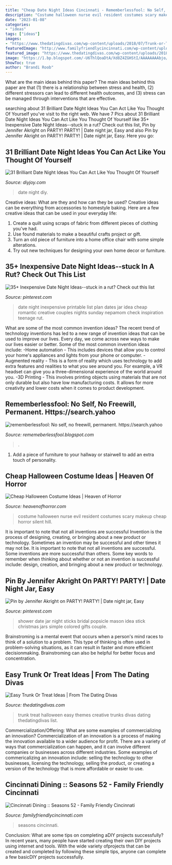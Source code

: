 ```yaml
---
title: "Cheap Date Night Ideas Cincinnati - Rememberlessfool: No Self, No Freewill, Permanent. Https://search.yahoo"
description: "Costume halloween nurse evil resident costumes scary makeup cheap horror silent hill"
date: "2023-01-08"
categories:
- "ideas"
tags: ["ideas"]
images:
- "https://www.thedatingdivas.com/wp-content/uploads/2018/07/Trunk-or-Treat-Ideas-Square.png"
featuredImage: "http://www.familyfriendlycincinnati.com/wp-content/uploads/2013/02/Screen-Shot-2014-01-19-at-9.29.16-AM.png"
featured_image: "https://www.thedatingdivas.com/wp-content/uploads/2018/07/Trunk-or-Treat-Ideas-Square.png"
image: "https://1.bp.blogspot.com/-U6ThlQoaDtA/Xd8Z4ZGHStI/AAAAAAAAbjo/_4DCsnRQQ_QmusNIbUK-RzHl0ScQ9LOlACLcBGAsYHQ/w1200-h630-p-k-no-nu/Untitled27.png"
ShowToc: true
author: "Brandi Roob"
---
```



What are the main ideas behind this paper?
The main ideas behind this paper are that (1) there is a relationship between stress and health, (2) different stressors can lead to different health outcomes, and (3) stress can be managed through interventions that are effective.

	

		
searching about 31 Brilliant Date Night Ideas You Can Act Like You Thought Of Yourself you've visit to the right web. We have 7 Pics about 31 Brilliant Date Night Ideas You Can Act Like You Thought Of Yourself like 35+ Inexpensive Date Night Ideas--stuck in a rut? Check out this list, Pin by Jennifer Akright on PARTY! PARTY! | Date night jar, Easy and also Pin by Jennifer Akright on PARTY! PARTY! | Date night jar, Easy. Here you go:
		
    
## 31 Brilliant Date Night Ideas You Can Act Like You Thought Of Yourself

<img loading=lazy src="http://diyjoy.com/wp-content/uploads/2017/01/31-cool-diy-date-night-ideas-ft.jpg" onerror="this.onerror=null;this.src='https://tse2.mm.bing.net/th?id=OIP.AHUK00pC_z6wNuOFwdSTigHaEK&amp;pid=15.1';" alt="31 Brilliant Date Night Ideas You Can Act Like You Thought Of Yourself">

_Source: diyjoy.com_

>date night diy. 

	

Creative ideas: What are they and how can they be used?
Creative ideas can be everything from accessories to homestyle baking. Here are a few creative ideas that can be used in your everyday life: 
1. Create a quilt using scraps of fabric from different pieces of clothing you've had.
2. Use found materials to make a beautiful crafts project or gift.
3. Turn an old piece of furniture into a home office chair with some simple alterations.
4. Try out new techniques for designing your own home decor or furniture.

    
## 35+ Inexpensive Date Night Ideas--stuck In A Rut? Check Out This List

<img loading=lazy src="https://i.pinimg.com/736x/00/23/8d/00238de50e121cf972de6c12f20b31b1.jpg" onerror="this.onerror=null;this.src='https://tse2.mm.bing.net/th?id=OIP.U0-M5vxcS2Q_BMwxt5qH-wHaLH&amp;pid=15.1';" alt="35+ Inexpensive Date Night Ideas--stuck in a rut? Check out this list">

_Source: pinterest.com_

>date night inexpensive printable list plan dates jar idea cheap romantic creative couples nights sunday nepamom check inspiration teenage rut. 

	

What are some of the most common invention ideas?
The recent trend of technology inventions has led to a new range of invention ideas that can be used to improve our lives. Every day, we come across new ways to make our lives easier or better. Some of the most common invention ideas include: 
-Home automation - This includes devices that allow you to control your home's appliances and lights from your phone or computer. 
-Augmented reality - This is a form of reality which uses technology to add extra features and realities to what you see around you. For example, a VR headset can give you a three-dimensional experience of the world around you. 
-3D Printing - This involves printing objects using materials that are not only durable but also have low manufacturing costs. It allows for more creativity and lower costs when it comes to product development.

    
## Rememberlessfool: No Self, No Freewill, Permanent. Https://search.yahoo

<img loading=lazy src="https://1.bp.blogspot.com/-U6ThlQoaDtA/Xd8Z4ZGHStI/AAAAAAAAbjo/_4DCsnRQQ_QmusNIbUK-RzHl0ScQ9LOlACLcBGAsYHQ/w1200-h630-p-k-no-nu/Untitled27.png" onerror="this.onerror=null;this.src='https://tse3.mm.bing.net/th?id=OIP.kDKNfe5q211Mz4NmgKGKMwHaD4&amp;pid=15.1';" alt="rememberlessfool: No self, no freewill, permanent. https://search.yahoo">

_Source: rememeberlessfool.blogspot.com_

>. 

	

1. Add a piece of furniture to your hallway or stairwell to add an extra touch of personality.

    
## Cheap Halloween Costume Ideas | Heaven Of Horror

<img loading=lazy src="https://www.heavenofhorror.com/wp-content/uploads/2016/10/resident-evil-nurse-halloween-costume.jpg" onerror="this.onerror=null;this.src='https://tse2.mm.bing.net/th?id=OIP.HlCeQhGgOnnlXF0IEXCsHAHaJ4&amp;pid=15.1';" alt="Cheap Halloween Costume Ideas | Heaven of Horror">

_Source: heavenofhorror.com_

>costume halloween nurse evil resident costumes scary makeup cheap horror silent hill. 

	

It is important to note that not all inventions are successful
Invention is the process of designing, creating, or bringing about a new product or technology. Sometimes an invention may be successful and other times it may not be. It is important to note that not all inventions are successful. 
Some inventions are more successful than others. Some key words to remember when thinking about whether or not an invention is successful include: design, creation, and bringing about a new product or technology.

    
## Pin By Jennifer Akright On PARTY! PARTY! | Date Night Jar, Easy

<img loading=lazy src="https://i.pinimg.com/736x/b0/6e/82/b06e82fcc3764f6a450182d0db2fce5e--wedding-shower-activities-painted-sticks.jpg" onerror="this.onerror=null;this.src='https://tse4.mm.bing.net/th?id=OIP.GCBVys5rHrVseyyz4LTyZwHaJ3&amp;pid=15.1';" alt="Pin by Jennifer Akright on PARTY! PARTY! | Date night jar, Easy">

_Source: pinterest.com_

>shower date jar night sticks bridal popsicle mason idea stick christmas jars simple colored gifts couple. 

	

Brainstroming is a mental event that occurs when a person's mind races to think of a solution to a problem. This type of thinking is often used in problem-solving situations, as it can result in faster and more efficient decisionmaking. Brainstroming can also be helpful for better focus and concentration.

    
## Easy Trunk Or Treat Ideas | From The Dating Divas

<img loading=lazy src="https://www.thedatingdivas.com/wp-content/uploads/2018/07/Trunk-or-Treat-Ideas-Square.png" onerror="this.onerror=null;this.src='https://tse4.mm.bing.net/th?id=OIP.KNTCDcKyPwjLjPd9GnjhiAHaHa&amp;pid=15.1';" alt="Easy Trunk Or Treat Ideas | From The Dating Divas">

_Source: thedatingdivas.com_

>trunk treat halloween easy themes creative trunks divas dating thedatingdivas list. 

	

Commercialization/Offering: What are some examples of commercializing an innovation?
Commercialization of an innovation is a process of making the innovation available to a wider audience for profit. There are a variety of ways that commercialization can happen, and it can involve different companies or businesses across different industries. Some examples of commericalizing an innovation include: selling the technology to other businesses, licensing the technology, selling the product, or creating a version of the technology that is more affordable or easier to use.

    
## Cincinnati Dining :: Seasons 52 - Family Friendly Cincinnati

<img loading=lazy src="http://www.familyfriendlycincinnati.com/wp-content/uploads/2013/02/Screen-Shot-2014-01-19-at-9.29.16-AM.png" onerror="this.onerror=null;this.src='https://tse1.mm.bing.net/th?id=OIP.AMbqFUeSw7lsM3rcYENAXAHaE2&amp;pid=15.1';" alt="Cincinnati Dining :: Seasons 52 - Family Friendly Cincinnati">

_Source: familyfriendlycincinnati.com_

>seasons cincinnati. 

	

Conclusion: What are some tips on completing aDIY projects successfully?
In recent years, many people have started creating their own DIY projects using internet and tools. With the wide variety ofprojects that can be created and completed by following these simple tips, anyone can complete a few basicDIY projects successfully.

